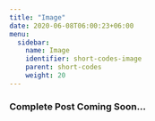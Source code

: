 ```yaml
---
title: "Image"
date: 2020-06-08T06:00:23+06:00
menu:
  sidebar:
    name: Image
    identifier: short-codes-image
    parent: short-codes
    weight: 20
---
```


### Complete Post Coming Soon...
